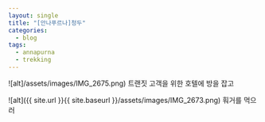 ```yaml
---
layout: single
title: "[안나푸르나]청두"
categories:
  - blog
tags:
  - annapurna
  - trekking
---
```


![alt]/assets/images/IMG_2675.png)
트랜짓 고객을 위한 호텔에 방을 잡고

![alt]({{ site.url }}{{ site.baseurl }}/assets/images/IMG_2673.png)
훠거를 먹으러

